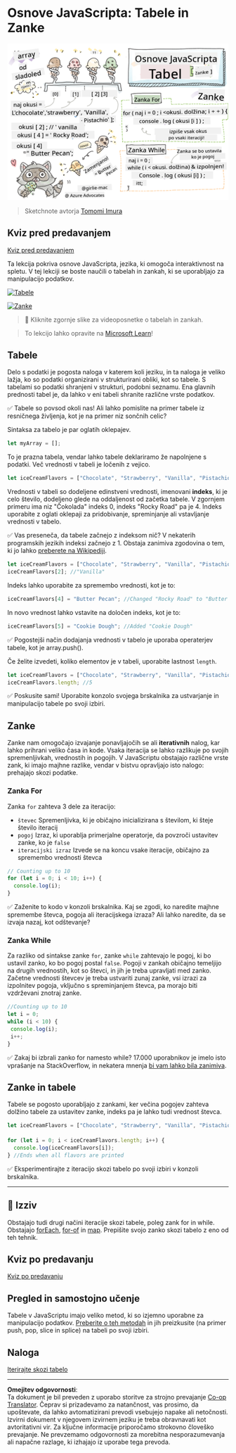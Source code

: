<!--
CO_OP_TRANSLATOR_METADATA:
{
  "original_hash": "3f7f87871312cf6cc12662da7d973182",
  "translation_date": "2025-08-27T22:42:28+00:00",
  "source_file": "2-js-basics/4-arrays-loops/README.md",
  "language_code": "sl"
}
-->
# Osnove JavaScripta: Tabele in Zanke

![Osnove JavaScripta - Tabele](../../../../translated_images/webdev101-js-arrays.439d7528b8a294558d0e4302e448d193f8ad7495cc407539cc81f1afe904b470.sl.png)
> Sketchnote avtorja [Tomomi Imura](https://twitter.com/girlie_mac)

## Kviz pred predavanjem
[Kviz pred predavanjem](https://ashy-river-0debb7803.1.azurestaticapps.net/quiz/13)

Ta lekcija pokriva osnove JavaScripta, jezika, ki omogoča interaktivnost na spletu. V tej lekciji se boste naučili o tabelah in zankah, ki se uporabljajo za manipulacijo podatkov.

[![Tabele](https://img.youtube.com/vi/1U4qTyq02Xw/0.jpg)](https://youtube.com/watch?v=1U4qTyq02Xw "Tabele")

[![Zanke](https://img.youtube.com/vi/Eeh7pxtTZ3k/0.jpg)](https://www.youtube.com/watch?v=Eeh7pxtTZ3k "Zanke")

> 🎥 Kliknite zgornje slike za videoposnetke o tabelah in zankah.

> To lekcijo lahko opravite na [Microsoft Learn](https://docs.microsoft.com/learn/modules/web-development-101-arrays/?WT.mc_id=academic-77807-sagibbon)!

## Tabele

Delo s podatki je pogosta naloga v katerem koli jeziku, in ta naloga je veliko lažja, ko so podatki organizirani v strukturirani obliki, kot so tabele. S tabelami so podatki shranjeni v strukturi, podobni seznamu. Ena glavnih prednosti tabel je, da lahko v eni tabeli shranite različne vrste podatkov.

✅ Tabele so povsod okoli nas! Ali lahko pomislite na primer tabele iz resničnega življenja, kot je na primer niz sončnih celic?

Sintaksa za tabelo je par oglatih oklepajev.

```javascript
let myArray = [];
```

To je prazna tabela, vendar lahko tabele deklariramo že napolnjene s podatki. Več vrednosti v tabeli je ločenih z vejico.

```javascript
let iceCreamFlavors = ["Chocolate", "Strawberry", "Vanilla", "Pistachio", "Rocky Road"];
```

Vrednosti v tabeli so dodeljene edinstveni vrednosti, imenovani **indeks**, ki je celo število, dodeljeno glede na oddaljenost od začetka tabele. V zgornjem primeru ima niz "Čokolada" indeks 0, indeks "Rocky Road" pa je 4. Indeks uporabite z oglati oklepaji za pridobivanje, spreminjanje ali vstavljanje vrednosti v tabelo.

✅ Vas preseneča, da tabele začnejo z indeksom nič? V nekaterih programskih jezikih indeksi začnejo z 1. Obstaja zanimiva zgodovina o tem, ki jo lahko [preberete na Wikipediji](https://en.wikipedia.org/wiki/Zero-based_numbering).

```javascript
let iceCreamFlavors = ["Chocolate", "Strawberry", "Vanilla", "Pistachio", "Rocky Road"];
iceCreamFlavors[2]; //"Vanilla"
```

Indeks lahko uporabite za spremembo vrednosti, kot je to:

```javascript
iceCreamFlavors[4] = "Butter Pecan"; //Changed "Rocky Road" to "Butter Pecan"
```

In novo vrednost lahko vstavite na določen indeks, kot je to:

```javascript
iceCreamFlavors[5] = "Cookie Dough"; //Added "Cookie Dough"
```

✅ Pogostejši način dodajanja vrednosti v tabelo je uporaba operaterjev tabele, kot je array.push().

Če želite izvedeti, koliko elementov je v tabeli, uporabite lastnost `length`.

```javascript
let iceCreamFlavors = ["Chocolate", "Strawberry", "Vanilla", "Pistachio", "Rocky Road"];
iceCreamFlavors.length; //5
```

✅ Poskusite sami! Uporabite konzolo svojega brskalnika za ustvarjanje in manipulacijo tabele po svoji izbiri.

## Zanke

Zanke nam omogočajo izvajanje ponavljajočih se ali **iterativnih** nalog, kar lahko prihrani veliko časa in kode. Vsaka iteracija se lahko razlikuje po svojih spremenljivkah, vrednostih in pogojih. V JavaScriptu obstajajo različne vrste zank, ki imajo majhne razlike, vendar v bistvu opravljajo isto nalogo: prehajajo skozi podatke.

### Zanka For

Zanka `for` zahteva 3 dele za iteracijo:
- `števec` Spremenljivka, ki je običajno inicializirana s številom, ki šteje število iteracij
- `pogoj` Izraz, ki uporablja primerjalne operatorje, da povzroči ustavitev zanke, ko je `false`
- `iteracijski izraz` Izvede se na koncu vsake iteracije, običajno za spremembo vrednosti števca
  
```javascript
// Counting up to 10
for (let i = 0; i < 10; i++) {
  console.log(i);
}
```

✅ Zaženite to kodo v konzoli brskalnika. Kaj se zgodi, ko naredite majhne spremembe števca, pogoja ali iteracijskega izraza? Ali lahko naredite, da se izvaja nazaj, kot odštevanje?

### Zanka While

Za razliko od sintakse zanke `for`, zanke `while` zahtevajo le pogoj, ki bo ustavil zanko, ko bo pogoj postal `false`. Pogoji v zankah običajno temeljijo na drugih vrednostih, kot so števci, in jih je treba upravljati med zanko. Začetne vrednosti števcev je treba ustvariti zunaj zanke, vsi izrazi za izpolnitev pogoja, vključno s spreminjanjem števca, pa morajo biti vzdrževani znotraj zanke.

```javascript
//Counting up to 10
let i = 0;
while (i < 10) {
 console.log(i);
 i++;
}
```

✅ Zakaj bi izbrali zanko for namesto while? 17.000 uporabnikov je imelo isto vprašanje na StackOverflow, in nekatera mnenja [bi vam lahko bila zanimiva](https://stackoverflow.com/questions/39969145/while-loops-vs-for-loops-in-javascript).

## Zanke in tabele

Tabele se pogosto uporabljajo z zankami, ker večina pogojev zahteva dolžino tabele za ustavitev zanke, indeks pa je lahko tudi vrednost števca.

```javascript
let iceCreamFlavors = ["Chocolate", "Strawberry", "Vanilla", "Pistachio", "Rocky Road"];

for (let i = 0; i < iceCreamFlavors.length; i++) {
  console.log(iceCreamFlavors[i]);
} //Ends when all flavors are printed
```

✅ Eksperimentirajte z iteracijo skozi tabelo po svoji izbiri v konzoli brskalnika.

---

## 🚀 Izziv

Obstajajo tudi drugi načini iteracije skozi tabele, poleg zank for in while. Obstajajo [forEach](https://developer.mozilla.org/docs/Web/JavaScript/Reference/Global_Objects/Array/forEach), [for-of](https://developer.mozilla.org/docs/Web/JavaScript/Reference/Statements/for...of) in [map](https://developer.mozilla.org/docs/Web/JavaScript/Reference/Global_Objects/Array/map). Prepišite svojo zanko skozi tabelo z eno od teh tehnik.

## Kviz po predavanju
[Kviz po predavanju](https://ashy-river-0debb7803.1.azurestaticapps.net/quiz/14)

## Pregled in samostojno učenje

Tabele v JavaScriptu imajo veliko metod, ki so izjemno uporabne za manipulacijo podatkov. [Preberite o teh metodah](https://developer.mozilla.org/docs/Web/JavaScript/Reference/Global_Objects/Array) in jih preizkusite (na primer push, pop, slice in splice) na tabeli po svoji izbiri.

## Naloga

[Iterirajte skozi tabelo](assignment.md)

---

**Omejitev odgovornosti**:  
Ta dokument je bil preveden z uporabo storitve za strojno prevajanje [Co-op Translator](https://github.com/Azure/co-op-translator). Čeprav si prizadevamo za natančnost, vas prosimo, da upoštevate, da lahko avtomatizirani prevodi vsebujejo napake ali netočnosti. Izvirni dokument v njegovem izvirnem jeziku je treba obravnavati kot avtoritativni vir. Za ključne informacije priporočamo strokovno človeško prevajanje. Ne prevzemamo odgovornosti za morebitna nesporazumevanja ali napačne razlage, ki izhajajo iz uporabe tega prevoda.
